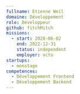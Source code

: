 ```yaml
---
fullname: Etienne Weil
domaine: Développement
role: Développeur
github: fitchMitch
missions:
  - start: 2020-06-02
    end: 2022-12-31
    status: independent
    employer: octo
startups:
  - monstage
competences:
  - Développement Frontend
  - Développement Backend
---
```

